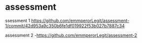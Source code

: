 # assessment

ssessment 1
https://github.com/emmperorLegit/assessment-1/commit/42d953a9c350b6fe1df019922f53b027b7887c34

assessment 2 -https://github.com/emmperorLegit/assessment-2
